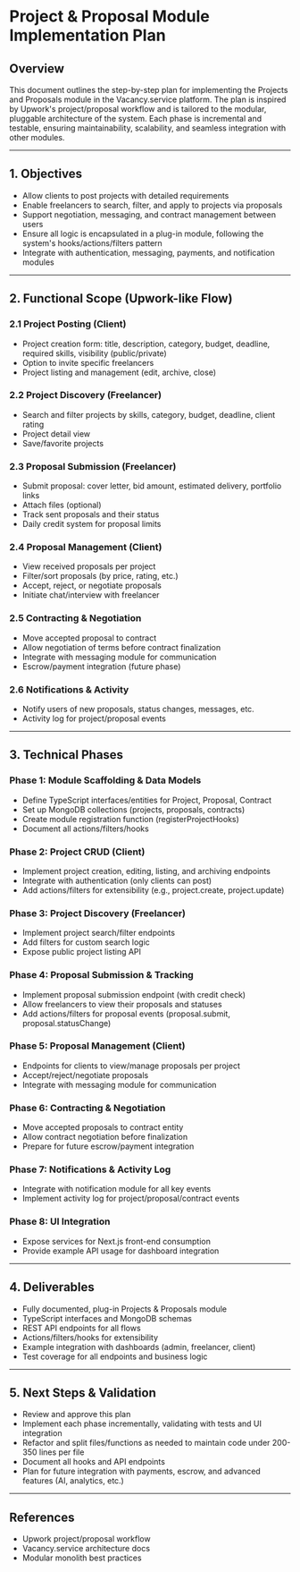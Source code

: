 # Project & Proposal Module Implementation Plan

## Overview

This document outlines the step-by-step plan for implementing the Projects and Proposals module in the Vacancy.service platform. The plan is inspired by Upwork's project/proposal workflow and is tailored to the modular, pluggable architecture of the system. Each phase is incremental and testable, ensuring maintainability, scalability, and seamless integration with other modules.

---

## 1. Objectives
- Allow clients to post projects with detailed requirements
- Enable freelancers to search, filter, and apply to projects via proposals
- Support negotiation, messaging, and contract management between users
- Ensure all logic is encapsulated in a plug-in module, following the system's hooks/actions/filters pattern
- Integrate with authentication, messaging, payments, and notification modules

---

## 2. Functional Scope (Upwork-like Flow)

### 2.1 Project Posting (Client)
- Project creation form: title, description, category, budget, deadline, required skills, visibility (public/private)
- Option to invite specific freelancers
- Project listing and management (edit, archive, close)

### 2.2 Project Discovery (Freelancer)
- Search and filter projects by skills, category, budget, deadline, client rating
- Project detail view
- Save/favorite projects

### 2.3 Proposal Submission (Freelancer)
- Submit proposal: cover letter, bid amount, estimated delivery, portfolio links
- Attach files (optional)
- Track sent proposals and their status
- Daily credit system for proposal limits

### 2.4 Proposal Management (Client)
- View received proposals per project
- Filter/sort proposals (by price, rating, etc.)
- Accept, reject, or negotiate proposals
- Initiate chat/interview with freelancer

### 2.5 Contracting & Negotiation
- Move accepted proposal to contract
- Allow negotiation of terms before contract finalization
- Integrate with messaging module for communication
- Escrow/payment integration (future phase)

### 2.6 Notifications & Activity
- Notify users of new proposals, status changes, messages, etc.
- Activity log for project/proposal events

---

## 3. Technical Phases

### Phase 1: Module Scaffolding & Data Models
- Define TypeScript interfaces/entities for Project, Proposal, Contract
- Set up MongoDB collections (projects, proposals, contracts)
- Create module registration function (registerProjectHooks)
- Document all actions/filters/hooks

### Phase 2: Project CRUD (Client)
- Implement project creation, editing, listing, and archiving endpoints
- Integrate with authentication (only clients can post)
- Add actions/filters for extensibility (e.g., project.create, project.update)

### Phase 3: Project Discovery (Freelancer)
- Implement project search/filter endpoints
- Add filters for custom search logic
- Expose public project listing API

### Phase 4: Proposal Submission & Tracking
- Implement proposal submission endpoint (with credit check)
- Allow freelancers to view their proposals and statuses
- Add actions/filters for proposal events (proposal.submit, proposal.statusChange)

### Phase 5: Proposal Management (Client)
- Endpoints for clients to view/manage proposals per project
- Accept/reject/negotiate proposals
- Integrate with messaging module for communication

### Phase 6: Contracting & Negotiation
- Move accepted proposals to contract entity
- Allow contract negotiation before finalization
- Prepare for future escrow/payment integration

### Phase 7: Notifications & Activity Log
- Integrate with notification module for all key events
- Implement activity log for project/proposal/contract events

### Phase 8: UI Integration
- Expose services for Next.js front-end consumption
- Provide example API usage for dashboard integration

---

## 4. Deliverables
- Fully documented, plug-in Projects & Proposals module
- TypeScript interfaces and MongoDB schemas
- REST API endpoints for all flows
- Actions/filters/hooks for extensibility
- Example integration with dashboards (admin, freelancer, client)
- Test coverage for all endpoints and business logic

---

## 5. Next Steps & Validation
- Review and approve this plan
- Implement each phase incrementally, validating with tests and UI integration
- Refactor and split files/functions as needed to maintain code under 200-350 lines per file
- Document all hooks and API endpoints
- Plan for future integration with payments, escrow, and advanced features (AI, analytics, etc.)

---

## References
- Upwork project/proposal workflow
- Vacancy.service architecture docs
- Modular monolith best practices 